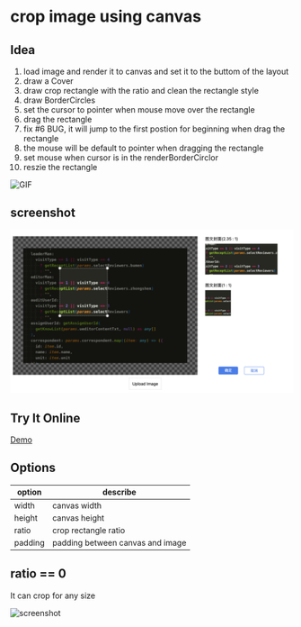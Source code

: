 # crop image using canvas

## Idea

1. load image and render it to canvas and set it to the buttom of the layout
2. draw a Cover
3. draw crop rectangle with the ratio and clean the rectangle style
4. draw BorderCircles
5. set the cursor to pointer when mouse move over the rectangle
6. drag the rectangle
7. fix #6 BUG, it will jump to the first postion for beginning when drag the rectangle
8. the mouse will be default to pointer when dragging the rectangle
9. set mouse when cursor is in the renderBorderCirclor
10. reszie the rectangle

![GIF](./docs/ScreenRecording.gif)

## screenshot

![screenshot](./docs/screenshot.png)

## Try It Online

[Demo](https://stackblitz.com/edit/weiye-crop-image?embed=1&file=index.html)

## Options

| option  | describe                         |
| ------- | -------------------------------- |
| width   | canvas width                     |
| height  | canvas height                    |
| ratio   | crop rectangle ratio             |
| padding | padding between canvas and image |

## ratio == 0

It can crop for any size

![screenshot](https://s1.ax1x.com/2022/06/06/XwI4ED.png)
